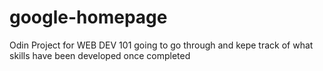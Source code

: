 # google-homepage
Odin Project for WEB DEV 101
going to go through and kepe track of what skills have been developed once completed
